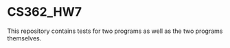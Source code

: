 # CS362_HW7
This repository contains tests for two programs as well as the two programs themselves. 
